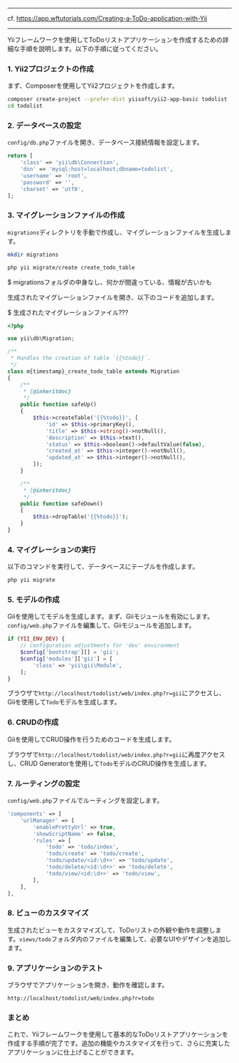 
---

cf. https://app.wftutorials.com/Creating-a-ToDo-application-with-Yii

---

Yiiフレームワークを使用してToDoリストアプリケーションを作成するための詳細な手順を説明します。以下の手順に従ってください。

### 1. Yii2プロジェクトの作成

まず、Composerを使用してYii2プロジェクトを作成します。

```bash
composer create-project --prefer-dist yiisoft/yii2-app-basic todolist
cd todolist
```

### 2. データベースの設定

`config/db.php`ファイルを開き、データベース接続情報を設定します。

```php
return [
    'class' => 'yii\db\Connection',
    'dsn' => 'mysql:host=localhost;dbname=todolist',
    'username' => 'root',
    'password' => '',
    'charset' => 'utf8',
];
```

### 3. マイグレーションファイルの作成

`migrations`ディレクトリを手動で作成し、マイグレーションファイルを生成します。

```bash
mkdir migrations

php yii migrate/create create_todo_table
```

$ migrationsフォルダの中身なし、何かが間違っている、情報が古いかも

生成されたマイグレーションファイルを開き、以下のコードを追加します。

$ 生成されたマイグレーションファイル???


```php
<?php

use yii\db\Migration;

/**
 * Handles the creation of table `{{%todo}}`.
 */
class m{timestamp}_create_todo_table extends Migration
{
    /**
     * {@inheritdoc}
     */
    public function safeUp()
    {
        $this->createTable('{{%todo}}', [
            'id' => $this->primaryKey(),
            'title' => $this->string()->notNull(),
            'description' => $this->text(),
            'status' => $this->boolean()->defaultValue(false),
            'created_at' => $this->integer()->notNull(),
            'updated_at' => $this->integer()->notNull(),
        ]);
    }

    /**
     * {@inheritdoc}
     */
    public function safeDown()
    {
        $this->dropTable('{{%todo}}');
    }
}
```

### 4. マイグレーションの実行

以下のコマンドを実行して、データベースにテーブルを作成します。

```bash
php yii migrate
```

### 5. モデルの作成

Giiを使用してモデルを生成します。まず、Giiモジュールを有効にします。`config/web.php`ファイルを編集して、Giiモジュールを追加します。

```php
if (YII_ENV_DEV) {
    // configuration adjustments for 'dev' environment
    $config['bootstrap'][] = 'gii';
    $config['modules']['gii'] = [
        'class' => 'yii\gii\Module',
    ];
}
```

ブラウザで`http://localhost/todolist/web/index.php?r=gii`にアクセスし、Giiを使用して`Todo`モデルを生成します。

### 6. CRUDの作成

Giiを使用してCRUD操作を行うためのコードを生成します。

ブラウザで`http://localhost/todolist/web/index.php?r=gii`に再度アクセスし、CRUD Generatorを使用して`Todo`モデルのCRUD操作を生成します。

### 7. ルーティングの設定

`config/web.php`ファイルでルーティングを設定します。

```php
'components' => [
    'urlManager' => [
        'enablePrettyUrl' => true,
        'showScriptName' => false,
        'rules' => [
            'todo' => 'todo/index',
            'todo/create' => 'todo/create',
            'todo/update/<id:\d+>' => 'todo/update',
            'todo/delete/<id:\d+>' => 'todo/delete',
            'todo/view/<id:\d+>' => 'todo/view',
        ],
    ],
],
```

### 8. ビューのカスタマイズ

生成されたビューをカスタマイズして、ToDoリストの外観や動作を調整します。`views/todo`フォルダ内のファイルを編集して、必要なUIやデザインを追加します。

### 9. アプリケーションのテスト

ブラウザでアプリケーションを開き、動作を確認します。

```
http://localhost/todolist/web/index.php?r=todo
```

### まとめ

これで、Yiiフレームワークを使用して基本的なToDoリストアプリケーションを作成する手順が完了です。追加の機能やカスタマイズを行って、さらに充実したアプリケーションに仕上げることができます。

